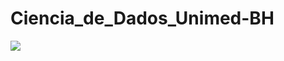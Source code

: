# Ciencia_de_Dados_Unimed-BH

![](https://hermes.digitalinnovation.one/tracks/342f7392-a8b5-421f-bea9-d29f1fd8aae9.png)
